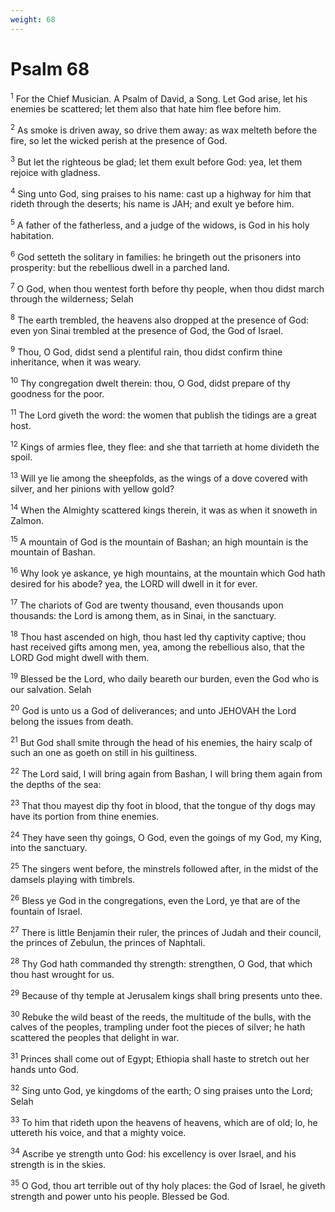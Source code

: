 ```yaml
---
weight: 68
---
```


# Psalm 68

<sup>1</sup> For the Chief Musician. A Psalm of David, a Song. Let God arise, let his enemies be scattered; let them also that hate him flee before him. 

<sup>2</sup> As smoke is driven away, so drive them away: as wax melteth before the fire, so let the wicked perish at the presence of God. 

<sup>3</sup> But let the righteous be glad; let them exult before God: yea, let them rejoice with gladness. 

<sup>4</sup> Sing unto God, sing praises to his name: cast up a highway for him that rideth through the deserts; his name is JAH; and exult ye before him. 

<sup>5</sup> A father of the fatherless, and a judge of the widows, is God in his holy habitation. 

<sup>6</sup> God setteth the solitary in families: he bringeth out the prisoners into prosperity: but the rebellious dwell in a parched land. 

<sup>7</sup> O God, when thou wentest forth before thy people, when thou didst march through the wilderness; Selah 

<sup>8</sup> The earth trembled, the heavens also dropped at the presence of God: even yon Sinai trembled at the presence of God, the God of Israel. 

<sup>9</sup> Thou, O God, didst send a plentiful rain, thou didst confirm thine inheritance, when it was weary. 

<sup>10</sup> Thy congregation dwelt therein: thou, O God, didst prepare of thy goodness for the poor. 

<sup>11</sup> The Lord giveth the word: the women that publish the tidings are a great host. 

<sup>12</sup> Kings of armies flee, they flee: and she that tarrieth at home divideth the spoil. 

<sup>13</sup> Will ye lie among the sheepfolds, as the wings of a dove covered with silver, and her pinions with yellow gold? 

<sup>14</sup> When the Almighty scattered kings therein, it was as when it snoweth in Zalmon. 

<sup>15</sup> A mountain of God is the mountain of Bashan; an high mountain is the mountain of Bashan. 

<sup>16</sup> Why look ye askance, ye high mountains, at the mountain which God hath desired for his abode? yea, the LORD will dwell in it for ever. 

<sup>17</sup> The chariots of God are twenty thousand, even thousands upon thousands: the Lord is among them, as in Sinai, in the sanctuary. 

<sup>18</sup> Thou hast ascended on high, thou hast led thy captivity captive; thou hast received gifts among men, yea, among the rebellious also, that the LORD God might dwell with them. 

<sup>19</sup> Blessed be the Lord, who daily beareth our burden, even the God who is our salvation. Selah 

<sup>20</sup> God is unto us a God of deliverances; and unto JEHOVAH the Lord belong the issues from death. 

<sup>21</sup> But God shall smite through the head of his enemies, the hairy scalp of such an one as goeth on still in his guiltiness. 

<sup>22</sup> The Lord said, I will bring again from Bashan, I will bring them again from the depths of the sea: 

<sup>23</sup> That thou mayest dip thy foot in blood, that the tongue of thy dogs may have its portion from thine enemies. 

<sup>24</sup> They have seen thy goings, O God, even the goings of my God, my King, into the sanctuary. 

<sup>25</sup> The singers went before, the minstrels followed after, in the midst of the damsels playing with timbrels. 

<sup>26</sup> Bless ye God in the congregations, even the Lord, ye that are of the fountain of Israel. 

<sup>27</sup> There is little Benjamin their ruler, the princes of Judah and their council, the princes of Zebulun, the princes of Naphtali. 

<sup>28</sup> Thy God hath commanded thy strength: strengthen, O God, that which thou hast wrought for us. 

<sup>29</sup> Because of thy temple at Jerusalem kings shall bring presents unto thee. 

<sup>30</sup> Rebuke the wild beast of the reeds, the multitude of the bulls, with the calves of the peoples, trampling under foot the pieces of silver; he hath scattered the peoples that delight in war. 

<sup>31</sup> Princes shall come out of Egypt; Ethiopia shall haste to stretch out her hands unto God. 

<sup>32</sup> Sing unto God, ye kingdoms of the earth; O sing praises unto the Lord; Selah 

<sup>33</sup> To him that rideth upon the heavens of heavens, which are of old; lo, he uttereth his voice, and that a mighty voice. 

<sup>34</sup> Ascribe ye strength unto God: his excellency is over Israel, and his strength is in the skies. 

<sup>35</sup> O God, thou art terrible out of thy holy places: the God of Israel, he giveth strength and power unto his people. Blessed be God. 


